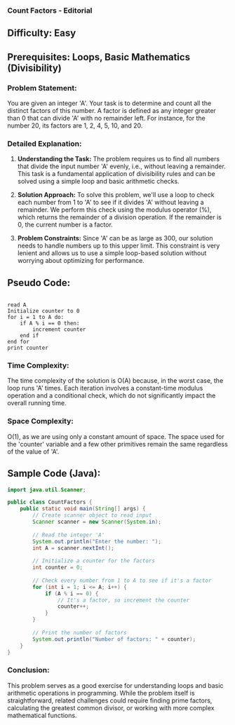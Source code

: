### **Count Factors - Editorial**

## Difficulty: Easy

## Prerequisites: Loops, Basic Mathematics (Divisibility)

### Problem Statement:
You are given an integer 'A'. Your task is to determine and count all the distinct factors of this number. A factor is defined as any integer greater than 0 that can divide 'A' with no remainder left. For instance, for the number 20, its factors are 1, 2, 4, 5, 10, and 20.

### Detailed Explanation:

1. **Understanding the Task:**
   The problem requires us to find all numbers that divide the input number 'A' evenly, i.e., without leaving a remainder. This task is a fundamental application of divisibility rules and can be solved using a simple loop and basic arithmetic checks.

2. **Solution Approach:**
   To solve this problem, we'll use a loop to check each number from 1 to 'A' to see if it divides 'A' without leaving a remainder. We perform this check using the modulus operator (%), which returns the remainder of a division operation. If the remainder is 0, the current number is a factor.

3. **Problem Constraints:**
   Since 'A' can be as large as 300, our solution needs to handle numbers up to this upper limit. This constraint is very lenient and allows us to use a simple loop-based solution without worrying about optimizing for performance.

## Pseudo Code:

<pre><code>
read A
Initialize counter to 0
for i = 1 to A do:
    if A % i == 0 then:
        increment counter
    end if
end for
print counter
</code></pre>

### Time Complexity:
The time complexity of the solution is O(A) because, in the worst case, the loop runs 'A' times. Each iteration involves a constant-time modulus operation and a conditional check, which do not significantly impact the overall running time.

### Space Complexity:
O(1), as we are using only a constant amount of space. The space used for the 'counter' variable and a few other primitives remain the same regardless of the value of 'A'.

## Sample Code (Java):

```java
import java.util.Scanner;

public class CountFactors {
    public static void main(String[] args) {
        // Create scanner object to read input
        Scanner scanner = new Scanner(System.in);
        
        // Read the integer 'A'
        System.out.println("Enter the number: ");
        int A = scanner.nextInt();
        
        // Initialize a counter for the factors
        int counter = 0;
        
        // Check every number from 1 to A to see if it's a factor
        for (int i = 1; i <= A; i++) {
            if (A % i == 0) {
                // It's a factor, so increment the counter
                counter++;
            }
        }
        
        // Print the number of factors
        System.out.println("Number of factors: " + counter);
    }
}
```

### Conclusion:
This problem serves as a good exercise for understanding loops and basic arithmetic operations in programming. While the problem itself is straightforward, related challenges could require finding prime factors, calculating the greatest common divisor, or working with more complex mathematical functions.